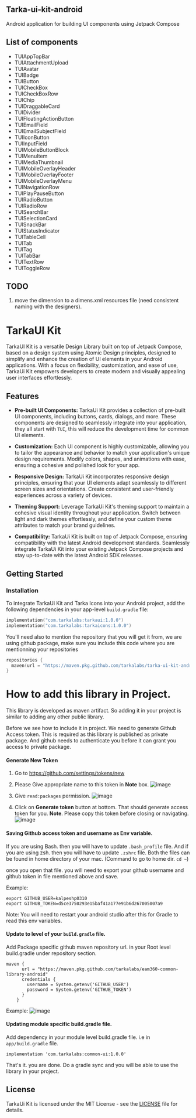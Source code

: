 ## Tarka-ui-kit-android
Android application for building UI components using Jetpack Compose

## List of components

- TUIAppTopBar
- TUIAttachmentUpload
- TUIAvatar
- TUIBadge
- TUIButton
- TUICheckBox
- TUICheckBoxRow
- TUIChip
- TUIDraggableCard
- TUIDivider
- TUIFloatingActionButton
- TUIEmailField
- TUIEmailSubjectField
- TUIIconButton
- TUIInputField
- TUIMobileButtonBlock
- TUIMenuItem
- TUIMediaThumbnail
- TUIMobileOverlayHeader
- TUIMobileOverlayFooter
- TUIMobileOverlayMenu
- TUINavigationRow
- TUIPlayPauseButton
- TUIRadioButton
- TUIRadioRow
- TUISearchBar
- TUISelectionCard
- TUISnackBar
- TUIStatusIndicator
- TUITableCell
- TUITab
- TUITag
- TUITabBar
- TUITextRow
- TUIToggleRow


## TODO

1. move the dimension to a dimens.xml resources file (need consistent naming with the designers).


# TarkaUI Kit

TarkaUI Kit is a versatile Design Library built on top of Jetpack Compose, based on a design system using Atomic Design principles, designed to simplify and enhance the creation of UI elements in your Android applications. With a focus on flexibility, customization, and ease of use, TarkaUi Kit empowers developers to create modern and visually appealing user interfaces effortlessly.

## Features

- **Pre-built UI Components:** TarkaUi Kit provides a collection of pre-built UI components, including buttons, cards, dialogs, and more. These components are designed to seamlessly integrate into your application, they all start with `TUI`, this will reduce the development time for common UI elements.

- **Customization:** Each UI component is highly customizable, allowing you to tailor the appearance and behavior to match your application's unique design requirements. Modify colors, shapes, and animations with ease, ensuring a cohesive and polished look for your app.

- **Responsive Design:** TarkaUi Kit incorporates responsive design principles, ensuring that your UI elements adapt seamlessly to different screen sizes and orientations. Create consistent and user-friendly experiences across a variety of devices.

- **Theming Support:** Leverage TarkaUi Kit's theming support to maintain a cohesive visual identity throughout your application. Switch between light and dark themes effortlessly, and define your custom theme attributes to match your brand guidelines.

- **Compatibility:** TarkaUi Kit is built on top of Jetpack Compose, ensuring compatibility with the latest Android development standards. Seamlessly integrate TarkaUi Kit into your existing Jetpack Compose projects and stay up-to-date with the latest Android SDK releases.

## Getting Started

### Installation

To integrate TarkaUi Kit and Tarka Icons into your Android project, add the following dependencies in your app-level `build.gradle` file:

```kotlin
implementation("com.tarkalabs:tarkaui:1.0.0")
implementation("com.tarkalabs:tarkaicons:1.0.0")
```

You'll need also to mention the repository that you will get it from, we are using github package, make sure you include this code where you are mentionning your repositories

```kotlin
repositories {
  maven(url = "https://maven.pkg.github.com/tarkalabs/tarka-ui-kit-android")
}
```

# How to add this library in Project.
This library is developed as maven artifact. So adding it in your project is similar to adding any other public library.

Before we see how to include it in project. We need to generate Github Access token.
This is required as this library is published as private package. And github needs to authenticate you before it can grant you access to private package.

#### Generate New Token
1. Go to https://github.com/settings/tokens/new
2. Please Give appropriate name to this token in **Note** box.
   ![image](https://github.com/tarkalabs/tarka-ui-kit-android/assets/31278093/98daf6e1-ce68-4c3c-a7c7-1f47a1d3ed61)

3. Give `read:packages` permission.
   ![image](https://github.com/tarkalabs/tarka-ui-kit-android/assets/31278093/b068a69f-dcea-4f35-b35b-8dbabf4b3b42)

4. Click on **Generate token** button at bottom. That should generate access token for you. **Note**. Please copy this token before closing or navigating.
   ![image](https://github.com/tarkalabs/tarka-ui-kit-android/assets/31278093/e8611df9-7fc0-486e-8e73-1dfcaa09aa41)


#### Saving Github access token and username as Env variable.
If you are using Bash. then you will have to update `.bash_profile` file.
And if you are using zsh. then you will have to update `.zshrc` file.
Both the files can be found in home directory of your mac. (Command to go to home dir. `cd ~`)

once you open that file. you will need to export your github username and github token in file mentioned above and save.

Example:
```
export GITHUB_USER=kalpeshp0310
export GITHUB_TOKEN=d5ce3750293e15baf41a177e91b6d267005007a9
```
Note: You will need to restart your android studio after this for Gradle to read this env variables.

#### Update to level of your `build.gradle` file.

Add Package specific github maven repository url. in your Root level build.gradle under repository section.
```
maven {
      url = "https://maven.pkg.github.com/tarkalabs/eam360-common-library-android"
      credentials {
        username = System.getenv('GITHUB_USER')
        password = System.getenv('GITHUB_TOKEN')
      }
    }
```

Example:
![image](https://github.com/tarkalabs/tarka-ui-kit-android/assets/31278093/a0fc5eec-58e8-41fd-8414-b2f1130c3dc5)


#### Updating module specific build.gradle file.
Add dependency in your module level build.gradle file. i.e in `app/build.gradle` file.
```
implementation 'com.tarkalabs:common-ui:1.0.0'
```

That's it. you are done. Do a gradle sync and you will be able to use the library in your project.

## License

TarkaUi Kit is licensed under the MIT License - see the [LICENSE](LICENSE) file for details.

